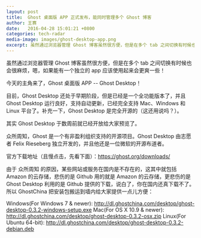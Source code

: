 ```yaml
---
layout: post
title:  Ghost 桌面版 APP 正式发布，能同时管理多个 Ghost 博客
author: 王赛
date:   2016-04-28 15:01:21 +0800
categories: tech-radar
media-image: images/ghost-desktop-app.png
excerpt: 虽然通过浏览器管理 Ghost 博客虽然很方便，但是在多个 tab 之间切换有时候也会很麻烦，嗯，如果能有一个独立的 app 应该使用起来会更爽一些！ 今天的主角来了，Ghost 桌面版APP -- Ghost Desktop！
---
```

虽然通过浏览器管理 Ghost 博客虽然很方便，但是在多个 tab 之间切换有时候也会很麻烦，嗯，如果能有一个独立的 app 应该使用起来会更爽一些！

今天的主角来了，Ghost 桌面版 APP -- Ghost Desktop！

目前，Ghost Desktop 还处于早期阶段，但是已经是一个全功能版本了，并且 Ghost Desktop 运行良好，支持自动更新，已经完全支持 Mac、Windows 和 Linux 平台了。补充一下，Ghost Desktop 是完全开源的（这还用说吗？）。

其实 Ghost Desktop 于数周前就已经开放给大家预览了。

众所周知，Ghost 是一个有非盈利组织支持的开源项目。Ghost Desktop 由志愿者 Felix Rieseberg 独立开发的，并且他还是一位微软的开源布道者。

官方下载地址（且慢点击，先看下面）：https://ghost.org/downloads/

由于 众所周知 的原因，某些网站或服务在国内是不存在的，这其中就包括 Amazon 的云存储，悲伤的是 Github 用的就是 Amazon 的云存储，更悲伤的是 Ghost Desktop 利用的是 Github 提供的下载，说白了，你在国内还真下载不了。所以 GhostChina 把安装包搬运到墙内给大家提供一点儿方便：

Windows(For Windows 7 & newer): http://dl.ghostchina.com/desktop/ghost-desktop-0.3.2-windows-setup.exe
Mac(For OS X 10.9 & newer): http://dl.ghostchina.com/desktop/ghost-desktop-0.3.2-osx.zip
Linux(For Ubuntu 64-bit): http://dl.ghostchina.com/desktop/ghost-desktop-0.3.2-debian.deb
